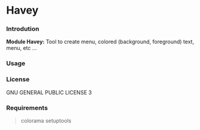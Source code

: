 # Havey

### Introdution

__Module Havey:__ Tool to create menu, colored (background, foreground) text, menu, etc ...

### Usage

### License

GNU GENERAL PUBLIC LICENSE 3

### Requirements
> colorama
> setuptools
